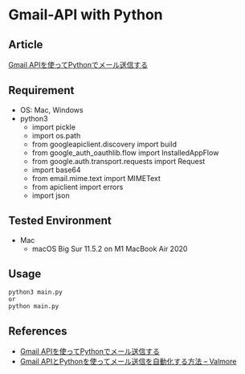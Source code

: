 # Gmail-API with Python

## Article

[Gmail APIを使ってPythonでメール送信する](https://keitasumiya.net/blog/gmail-api_python/)



## Requirement

- OS: Mac, Windows
- python3
  - import pickle
  - import os.path
  - from googleapiclient.discovery import build
  - from google_auth_oauthlib.flow import InstalledAppFlow
  - from google.auth.transport.requests import Request
  - import base64
  - from email.mime.text import MIMEText
  - from apiclient import errors
  - import json



## Tested Environment

- Mac
  - macOS Big Sur 11.5.2 on M1 MacBook Air 2020



## Usage

```shell
python3 main.py
or
python main.py
```



## References

- [Gmail APIを使ってPythonでメール送信する](https://keitasumiya.net/blog/gmail-api_python/)
- [Gmail APIとPythonを使ってメール送信を自動化する方法 – Valmore](https://valmore.work/automate-gmail-sending/)
